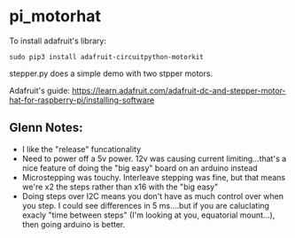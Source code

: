 # pi_motorhat
To install adafruit's library:
```
sudo pip3 install adafruit-circuitpython-motorkit
```

stepper.py does a simple demo with two stpper motors.

Adafruit's guide:
https://learn.adafruit.com/adafruit-dc-and-stepper-motor-hat-for-raspberry-pi/installing-software

## Glenn Notes:
* I like the "release" funcationality
* Need to power off a 5v power.  12v was causing current limiting...that's a nice feature of doing the "big easy" board on an arduino instead
* Microstepping was touchy.  Interleave stepping was fine, but that means we're x2 the steps rather than x16 with the "big easy"
* Doing steps over I2C means you don't have as much control over when you step.  I could see differences in 5 ms....but if you are caluclating exacly "time between steps" (I'm looking at you, equatorial mount...), then going arduino is better.
